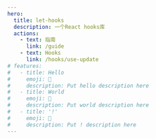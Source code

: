 ```yaml
---
hero:
  title: let-hooks
  description: 一个React hooks库
  actions:
    - text: 指南
      link: /guide
    - text: Hooks
      link: /hooks/use-update
# features:
#   - title: Hello
#     emoji: 💎
#     description: Put hello description here
#   - title: World
#     emoji: 🌈
#     description: Put world description here
#   - title: '!'
#     emoji: 🚀
#     description: Put ! description here
---
```

